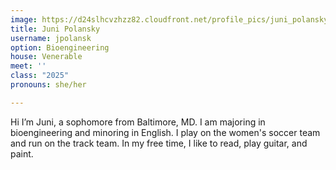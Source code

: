 ```yaml
---
image: https://d24slhcvzhzz82.cloudfront.net/profile_pics/juni_polansky.png
title: Juni Polansky
username: jpolansk
option: Bioengineering
house: Venerable
meet: ''
class: "2025"
pronouns: she/her

---
```

Hi I’m Juni, a sophomore from Baltimore, MD. I am majoring in bioengineering and minoring in English. I play on the women's soccer team and run on the track team. In my free time, I like to read, play guitar, and paint.